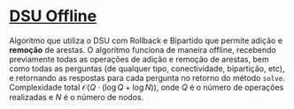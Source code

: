 # [DSU Offline](offline_dsu.cpp)

Algoritmo que utiliza o DSU com Rollback e Bipartido que permite adição e **remoção** de arestas. O algoritmo funciona de maneira offline, recebendo previamente todas as operações de adição e remoção de arestas, bem como todas as perguntas (de qualquer tipo, conectividade, bipartição, etc), e retornando as respostas para cada pergunta no retorno do método `solve`. Complexidade total $\mathcal{O}(Q \cdot (\log Q + \log N))$, onde $Q$ é o número de operações realizadas e $N$ é o número de nodos.
